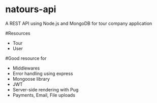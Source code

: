 # natours-api
A REST API using Node.js and MongoDB for tour company application

#Resources
- Tour
- User

#Good resource for
- Middlewares
- Error handling using express
- Mongoose library
- JWT
- Server-side rendering with Pug
- Payments, Email, File uploads
